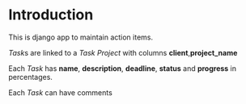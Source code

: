# Introduction
This is django app to maintain action items.

*Task*s are linked to a *Task Project* with columns **client**,**project_name**

Each *Task* has **name**, **description**, **deadline**, **status** and **progress** in percentages.

Each *Task* can have comments